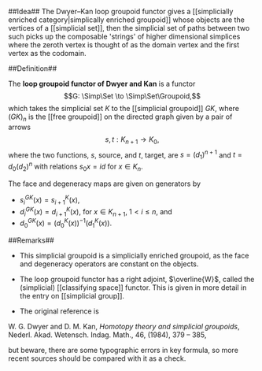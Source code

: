 ##Idea##
The Dwyer&#8211;Kan loop groupoid functor gives a [[simplicially enriched category|simplically enriched groupoid]] whose objects are the vertices of a [[simplicial set]], then the simplicial set of paths between two such picks up the composable 'strings' of higher dimensional simplices where the zeroth vertex is thought of as the domain vertex and the first vertex as  the  codomain.

##Definition##

The **loop groupoid functor of Dwyer and Kan** is a functor 
$$G: \Simp\Set \to \Simp\Set\Groupoid,$$
which takes the simplicial set $K$ to the [[simplicial groupoid]] $GK$, where $(GK)_n$ is the [[free groupoid]] on the directed graph given by a pair of arrows
$$s,t: K_{n+1}\rightarrow K_0,$$
where the two functions, $s$, source, and $t$, target, are $s = (d_1)^{n+1}$ and $t = d_0(d_2)^n$ with relations $s_0x = id$ for $x \in K_n$.  

The face and degeneracy maps are given on generators by 
*   $s_i^{GK}(x) = s_{i+1}^K(x),$
*   $d_i^{GK}(x) = d_{i+1}^K(x)$, for $x \in K_{n+1}$, $1 \lt i \leq n$, and 
*   $d_0^{GK}(x) = (d_0^K(x))^{-1}(d_1^K(x))$. 

##Remarks##
*  This simplicial groupoid is a simplicially enriched groupoid, as the face and degeneracy operators are constant on the objects.

* The loop groupoid functor has a right adjoint, $\overline{W}$, called the (simplicial) [[classifying space]] functor.  This is given in more detail in the entry on [[simplicial group]].

* The original reference is 

W. G. Dwyer and D. M. Kan, _Homotopy theory and simplicial groupoids_, Nederl. Akad. 
Wetensch. Indag. Math., 46, (1984), 379 &#8211; 385,

but beware, there are some typographic errors in key formula, so more recent sources should be compared with it as a check.
